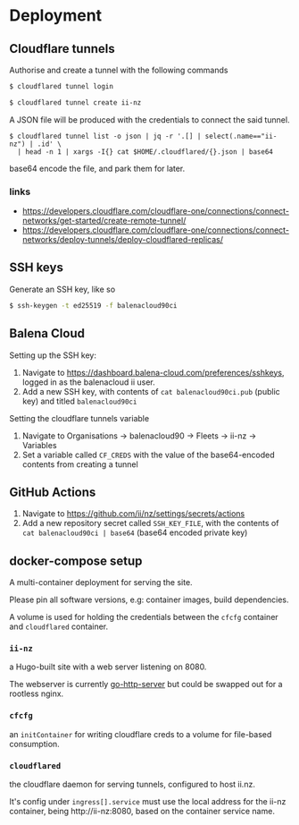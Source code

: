 # Deployment

## Cloudflare tunnels

Authorise and create a tunnel with the following commands

```sh
$ cloudflared tunnel login

$ cloudflared tunnel create ii-nz
```

A JSON file will be produced with the credentials to connect the said tunnel.

```
$ cloudflared tunnel list -o json | jq -r '.[] | select(.name=="ii-nz") | .id' \
  | head -n 1 | xargs -I{} cat $HOME/.cloudflared/{}.json | base64
```

base64 encode the file, and park them for later.

### links
- https://developers.cloudflare.com/cloudflare-one/connections/connect-networks/get-started/create-remote-tunnel/
- https://developers.cloudflare.com/cloudflare-one/connections/connect-networks/deploy-tunnels/deploy-cloudflared-replicas/

## SSH keys

Generate an SSH key, like so

```sh
$ ssh-keygen -t ed25519 -f balenacloud90ci
```

## Balena Cloud

Setting up the SSH key:

1. Navigate to https://dashboard.balena-cloud.com/preferences/sshkeys, logged in as the balenacloud ii user.
2. Add a new SSH key, with contents of `cat balenacloud90ci.pub` (public key) and titled `balenacloud90ci`

Setting the cloudflare tunnels variable

1. Navigate to Organisations -> balenacloud90 -> Fleets -> ii-nz -> Variables
2. Set a variable called `CF_CREDS` with the value of the base64-encoded contents from creating a tunnel

## GitHub Actions

1. Navigate to https://github.com/ii/nz/settings/secrets/actions
2. Add a new repository secret called `SSH_KEY_FILE`, with the contents of `cat balenacloud90ci | base64` (base64 encoded private key)

## docker-compose setup

A multi-container deployment for serving the site.

Please pin all software versions, e.g: container images, build dependencies.

A volume is used for holding the credentials between the `cfcfg` container and `cloudflared` container.

### `ii-nz`

a Hugo-built site with a web server listening on 8080.

The webserver is currently [go-http-server](https://gitlab.com/BobyMCbobs/go-http-server) but could be swapped out for a rootless nginx.

### `cfcfg`

an `initContainer` for writing cloudflare creds to a volume for file-based consumption.

### `cloudflared`

the cloudflare daemon for serving tunnels, configured to host ii.nz.

It's config under `ingress[].service` must use the local address for the ii-nz container, being http://ii-nz:8080, based on the container service name.
